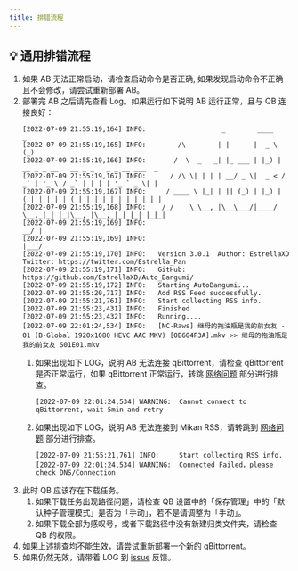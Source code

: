 ```yaml
---
title: 排错流程
---
```


## 💡 通用排错流程
1. 如果 AB 无法正常启动，请检查启动命令是否正确, 如果发现启动命令不正确且不会修改，请尝试重新部署 AB。
2. 部署完 AB 之后请先查看 Log。如果运行如下说明 AB 运行正常，且与 QB 连接良好：
      ```
      [2022-07-09 21:55:19,164] INFO:	                _        ____                                    _ 
      [2022-07-09 21:55:19,165] INFO:	     /\        | |      |  _ \                                  (_)
      [2022-07-09 21:55:19,166] INFO:	    /  \  _   _| |_ ___ | |_) | __ _ _ __   __ _ _   _ _ __ ___  _ 
      [2022-07-09 21:55:19,167] INFO:	   / /\ \| | | | __/ _ \|  _ < / _` | '_ \ / _` | | | | '_ ` _ \| |
      [2022-07-09 21:55:19,167] INFO:	  / ____ \ |_| | || (_) | |_) | (_| | | | | (_| | |_| | | | | | | |
      [2022-07-09 21:55:19,168] INFO:	 /_/    \_\__,_|\__\___/|____/ \__,_|_| |_|\__, |\__,_|_| |_| |_|_|
      [2022-07-09 21:55:19,169] INFO:	                                            __/ |                  
      [2022-07-09 21:55:19,169] INFO:	                                           |___/                   
      [2022-07-09 21:55:19,170] INFO:	Version 3.0.1  Author: EstrellaXD Twitter: https://twitter.com/Estrella_Pan
      [2022-07-09 21:55:19,171] INFO:	GitHub: https://github.com/EstrellaXD/Auto_Bangumi/
      [2022-07-09 21:55:19,172] INFO:	Starting AutoBangumi...
      [2022-07-09 21:55:20,717] INFO:	Add RSS Feed successfully.
      [2022-07-09 21:55:21,761] INFO:	Start collecting RSS info.
      [2022-07-09 21:55:23,431] INFO:	Finished
      [2022-07-09 21:55:23,432] INFO:	Running....
      [2022-07-09 22:01:24,534] INFO:	[NC-Raws] 继母的拖油瓶是我的前女友 - 01 (B-Global 1920x1080 HEVC AAC MKV) [0B604F3A].mkv >> 继母的拖油瓶是我的前女友 S01E01.mkv
      ```
   1. 如果出现如下 LOG，说明 AB 无法连接 qBittorrent，请检查 qBittorrent 是否正常运行，如果 qBittorrent 正常运行，转跳 [网络问题](/faq/#🌍-网络链接) 部分进行排查。
        ```
        [2022-07-09 22:01:24,534] WARNING:  Cannot connect to qBittorrent, wait 5min and retry
        ```
   2. 如果出现如下 LOG，说明 AB 无法连接到 Mikan RSS，请转跳到 [网络问题](/faq/network) 部分进行排查。
        ```
        [2022-07-09 21:55:21,761] INFO:	    Start collecting RSS info.
        [2022-07-09 22:01:24,534] WARNING:  Connected Failed，please check DNS/Connection
        ```
3. 此时 QB 应该存在下载任务。
   1. 如果下载任务出现路径问题，请检查 QB 设置中的「保存管理」中的「默认种子管理模式」是否为「手动」，若不是请调整为「手动」。
   2. 如果下载全部为感叹号，或者下载路径中没有新建归类文件夹，请检查 QB 的权限。
4. 如果上述排查均不能生效，请尝试重新部署一个新的 qBittorrent。
5. 如果仍然无效，请带着 LOG 到 [issue](https://www.github.com/EstrellaXD/Auto_Bangumi/issues) 反馈。

